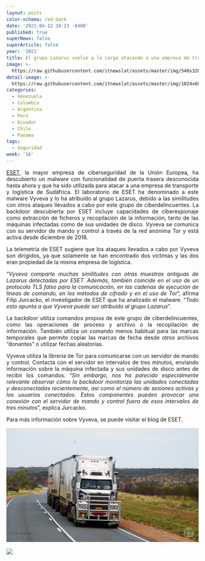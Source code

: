 ```yaml
---
layout: posts
color-schema: red-dark
date: '2021-04-12 10:23 -0400'
published: true
superNews: false
superArticle: false
year: '2021'
title: El grupo Lazarus vuelve a la carga atacando a una empresa de transportes
image: >-
  https://raw.githubusercontent.com/itnewslat/assets/master/img/540x320/Transporte-p.jpg
detail-image: >-
  https://raw.githubusercontent.com/itnewslat/assets/master/img/1024x680/Transporte-g.jpg
categories:
  - Venezuela
  - Colombia
  - Argentina
  - Perú
  - Ecuador
  - Chile
  - Panama
tags:
  - Seguridad
week: '16'
---
```

<p style="text-align: justify;"><a href="https://www.eset.com/es/">ESET</a>, la mayor empresa de ciberseguridad de la Unión Europea, ha descubierto un malware con funcionalidad de puerta trasera desconocida hasta ahora y que ha sido utilizada para atacar a una empresa de transporte y logística de Sudáfrica. El laboratorio de ESET ha denominado a este malware Vyveva y lo ha atribuido al grupo Lazarus, debido a las similitudes con otros ataques llevados a cabo por este grupo de ciberdelincuentes. La backdoor descubierta por ESET incluye capacidades de ciberespionaje como extracción de ficheros y recopilación de la información, tanto de las máquinas infectadas como de sus unidades de disco. Vyveva se comunica con su servidor de mando y control a través de la red anónima Tor y está activa desde diciembre de 2018.</p>
<p style="text-align: justify;">La telemetría de ESET sugiere que los ataques llevados a cabo por Vyveva son dirigidos, ya que solamente se han encontrado dos víctimas y las dos eran propiedad de la misma empresa de logística.</p>
<p style="text-align: justify;">“<em>Vyveva comparte muchas similitudes con otras muestras antiguas de Lazarus detectadas por ESET. Además, también coincide en el uso de un protocolo TLS falso para la comunicación, en las cadenas de ejecución de líneas de comando, en los métodos de cifrado y en el uso de Tor</em>”, afirma Filip Jurcacko, el investigador de ESET que ha analizado el malware. “<em>Todo esto apunta a que Vyveva puede ser atribuido al grupo Lazarus</em>”.</p>
<p style="text-align: justify;">La backdoor utiliza comandos propios de este grupo de ciberdelincuentes, como las operaciones de proceso y archivo o la recopilación de información. También utiliza un comando menos habitual para las marcas temporales que permite copiar las marcas de fecha desde otros archivos “donantes” o utilizar fechas aleatorias.</p>
<p style="text-align: justify;">Vyveva utiliza la librería de Tor para comunicarse con un servidor de mando y control. Contacta con el servidor en intervalos de tres minutos, enviando información sobre la máquina infectada y sus unidades de disco antes de recibir los comandos. “<em>Sin embargo, nos ha parecido especialmente relevante observar cómo la backdoor monitoriza las unidades conectadas y desconectadas recientemente, así como el número de sesiones activas y los usuarios conectados. Estos componentes pueden provocar una conexión con el servidor de mando y control fuera de esos intervalos de tres minutos</em>”, explica Jurcacko.</p>
<p style="text-align: justify;">Para más información sobre Vyveva, se puede visitar el blog de ESET.</p>

![](https://raw.githubusercontent.com/itnewslat/assets/master/img/540x320/Transporte-p.jpg)


<img src="https://tracker.metricool.com/c3po.jpg?hash=56f88a41e39ab42c063cc51676587a04"/>